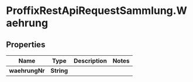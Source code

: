# ProffixRestApiRequestSammlung.Waehrung

## Properties
Name | Type | Description | Notes
------------ | ------------- | ------------- | -------------
**waehrungNr** | **String** |  | 


